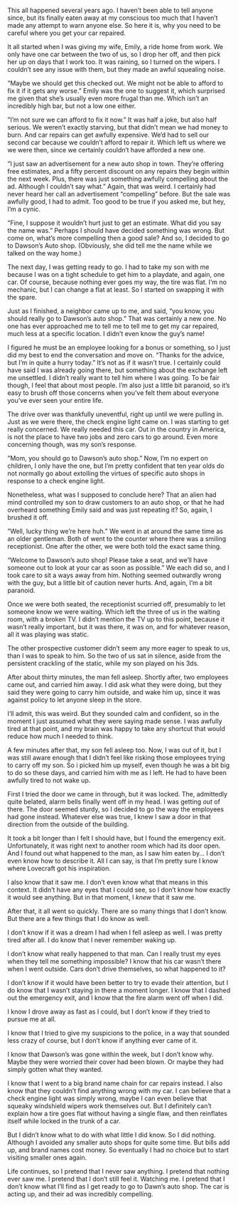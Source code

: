 This all happened several years ago. I haven’t been able to tell anyone since, but its finally eaten away at my conscious too much that I haven’t made any attempt to warn anyone else. So here it is, why you need to be careful where you get your car repaired.

It all started when I was giving my wife, Emily, a ride home from work. We only have one car between the two of us, so I drop her off, and then pick her up on days that I work too. It was raining, so I turned on the wipers. I couldn’t see any issue with them, but they made an awful squealing noise.

”Maybe we should get this checked out. We might not be able to afford to fix it if it gets any worse.” Emily was the one to suggest it, which surprised me given that she’s usually even more frugal than me. Which isn’t an incredibly high bar, but not a low one either.

”I’m not sure we can afford to fix it now.” It was half a joke, but also half serious. We weren’t exactly starving, but that didn’t mean we had money to burn. And car repairs can get awfully expensive. We’d had to sell our second car because we couldn’t afford to repair it. Which left us where we we were then, since we certainly couldn’t have afforded a new one.

”I just saw an advertisement for a new auto shop in town. They’re offering free estimates, and a fifty percent discount on any repairs they begin within the next week. Plus, there was just something awfully compelling about the ad. Although I couldn’t say what.” Again, that was weird. I certainly had never heard her call an advertisement “compelling” before. But the sale was awfully good, I had to admit. Too good to be true if you asked me, but hey, I’m a cynic.

”Fine, I suppose it wouldn’t hurt just to get an estimate. What did you say the name was.” Perhaps I should have decided something was wrong. But come on, what’s more compelling then a good sale? And so, I decided to go to Dawson’s Auto shop. (Obviously, she did tell me the name while we talked on the way home.)

The next day, I was getting ready to go. I had to take my son with me because I was on a tight schedule to get him to a playdate, and again, one car. Of course, because nothing ever goes my way, the tire was flat. I‘m no mechanic, but I can change a flat at least. So I started on swapping it with the spare.

Just as I finished, a neighbor came up to me, and said, “you know, you should really go to Dawson’s auto shop.” That was certainly a new one. No one has ever approached me to tell me to  tell me to get my car repaired, much less at a specific location. I didn’t even know the guy’s name!

I figured he must be an employee looking for a bonus or something, so I just did my best to end the conversation and move on. “Thanks for the advice, but I’m in quite a hurry today.” It’s not as if it wasn’t true. I certainly could have said I was already going there, but something about the exchange left me unsettled. I didn’t really want to tell him where I was going. To be fair though, I feel that about most people. I’m also just a little bit paranoid, so it’s easy to brush off those concerns when you’ve felt them about everyone you’ve  ever seen your entire life.

The drive over was thankfully uneventful, right up until we were pulling in. Just as we were there, the check engine light came on. I was starting to get really concerned. We really needed this car. Out in the country in America, is not the place to have two jobs and zero cars to go around. Even more concerning though, was my son’s response.

”Mom, you should go to Dawson’s auto shop.” Now, I’m no expert on children, I only have the one, but I’m pretty confident that ten year olds do not normally go about extolling the virtues of specific auto shops in response to a check engine light.

Nonetheless, what was I supposed to conclude here? That an alien had mind controlled my son to draw customers to an auto shop, or that he had overheard something Emily said and was just repeating it? So, again, I brushed it off.

”Well, lucky thing we’re here huh.” We went in at around the same time as an older gentleman. Both of went to the counter where there was a smiling receptionist. One after the other, we were both told the exact same thing. 

“Welcome to Dawson’s auto shop! Please take a seat, and we’ll have someone out to look at your car as soon as possible.” We each did so, and I took care to sit a ways away from him. Nothing seemed outwardly wrong with the guy, but a little bit of caution never hurts. And, again, I’m a bit paranoid.

Once we were both seated, the receptionist scurried off, presumably to let someone know we were waiting. Which left the three of us in the waiting room, with a broken TV. I didn’t mention the TV up to this point, because it wasn’t really important, but it was there, it was on, and for whatever reason, all it was playing was static.

The other prospective customer didn’t seem any more eager to speak to us, than I was to speak to him. So the two of us sat in silence, aside from the persistent crackling of the static, while my son played on his 3ds.

After about thirty minutes, the man fell asleep. Shortly after, two employees came out, and carried him away. I did ask what they were doing, but they said they were going to carry him outside, and wake him up, since it was against policy to let anyone sleep in the store.

I‘ll admit, this was weird. But they sounded calm and confident, so in the moment I just assumed what they were saying made sense. I was awfully tired at that point, and my brain was happy to take any shortcut that would reduce how much I needed to think.

A few minutes after that, my son fell asleep too. Now, I was out of it, but I was still aware enough that I didn’t feel like risking those employees trying to carry off my son. So i picked him up myself, even though he was a bit big to do so these days, and carried him with me as I left. He had to have been awfully tired to not wake up.

First I tried the door we came in through, but it was locked. The, admittedly quite belated, alarm bells finally went off in my head. I was getting *out* of there. The door seemed sturdy, so I decided to go the way the employees had gone instead. Whatever else was true, I knew I saw a door in that direction from the outside of the building.

It took a bit longer than I felt I should have, but I found the emergency exit. Unfortunately, it was right next to another room which had its door open. And I found out what happened to the man, as I saw him eaten by… I don’t even know how to describe it. All I can say, is that I’m pretty sure I know where Lovecraft got his inspiration.

I also know that it saw me. I don’t even know what that means in this context. It didn’t have any eyes that I could see, so I don’t know how exactly it would see anything. But in that moment, I *knew* that it saw me.

After that, it all went so quickly. There are so many things that I don’t know. But there are a few things that I do know as well. 

I don’t know if it was a dream I had when I fell asleep as well. I was pretty tired after all. I do know that I never remember waking up.

I don’t know what really happened to that man. Can I really trust my eyes when they tell me something impossible? I know that his car wasn’t there when I went outside. Cars don’t drive themselves, so what happened to it?

I don’t know if it would have been better to try to evade their attention, but I do know that I wasn’t staying in there a moment longer. I know that I dashed out the emergency exit, and I know that the fire alarm went off when I did.

I know I drove away as fast as I could, but I don’t know if they tried to pursue me at all.

I know that I tried to give my suspicions to the police, in a way that sounded less crazy of course, but I don’t know if anything ever came of it.

I know that Dawson’s was gone within the week, but I don’t know why. Maybe they were worried their cover had been blown. Or maybe they had simply gotten what they wanted.

I know that I went to a big brand name chain for car repairs instead. I also know that they couldn’t find anything wrong with my car. I can believe that a check engine light was simply wrong, maybe I can even believe that squeaky windshield wipers work themselves out. But I definitely can’t explain how a tire goes flat without having a single flaw, and then reinflates  itself while locked in the trunk of a car.

But I didn’t know what to do with what little I did know. So I did nothing. Although I avoided any smaller auto shops for quite some time. But bills add up, and brand names cost money. So eventually I had no choice but to start visiting smaller ones again.

Life continues, so I pretend that I never saw anything. I pretend that nothing ever saw me. I pretend that I don’t still feel it. Watching me. I pretend that I don’t know what I’ll find as I get ready to go to Dawn’s auto shop. The car is acting up, and their ad was incredibly compelling.